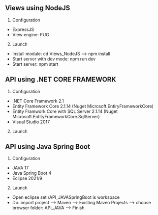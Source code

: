 ## Views using NodeJS
1. Configuration
- ExpressJS
- View engine: PUG

2. Launch
- Install module: cd Views_NodeJS --> npm install
- Start server with dev mode: npm run dev
- Start server: npm start

## API using .NET CORE FRAMEWORK
1. Configuration
- .NET Core Framework 2.1
- Entity Framework Core 2.1.14 (Nuget Microsoft.EntiryFrameworkCore)
- Entity Framwork Core with SQL Server 2.1.14 (Nuget Microsoft.EntityFrameworkCore.SqlServer)
- Visual Studio 2017
2. Launch


## API using Java Spring Boot
1. Configuration
- JAVA 17
- Java Spring Boot 4
- Eclipse 2021/9

2. Launch
- Open eclipse set /API_JAVASpringBoot is workspace
- Do: import project --> Maven --> Existing Maven Projects --> choose browser folder: API_JAVA --> Finish